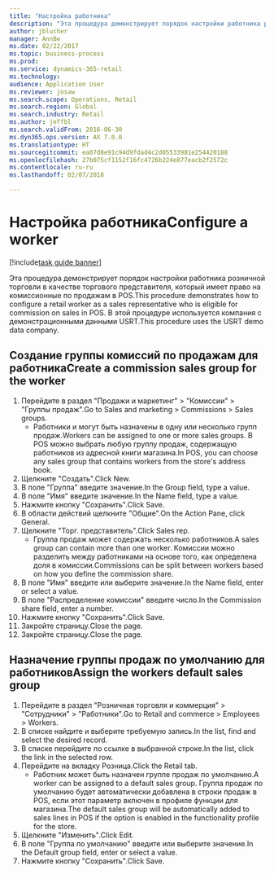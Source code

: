 ```yaml
--- 
title: "Настройка работника"
description: "Эта процедура демонстрирует порядок настройки работника розничной торговли в качестве торгового представителя, который имеет право на комиссионные по продажам в POS."
author: jblucher
manager: AnnBe
ms.date: 02/22/2017
ms.topic: business-process
ms.prod: 
ms.service: dynamics-365-retail
ms.technology: 
audience: Application User
ms.reviewer: josaw
ms.search.scope: Operations, Retail
ms.search.region: Global
ms.search.industry: Retail
ms.author: jeffbl
ms.search.validFrom: 2016-06-30
ms.dyn365.ops.version: AX 7.0.0
ms.translationtype: HT
ms.sourcegitcommit: ea07d8e91c94d9fdad4c2d05533981e254420188
ms.openlocfilehash: 27b075cf1152f16fc4726b224e877eacb2f2572c
ms.contentlocale: ru-ru
ms.lasthandoff: 02/07/2018

---
```

# <a name="configure-a-worker"></a><span data-ttu-id="8aae0-103">Настройка работника</span><span class="sxs-lookup"><span data-stu-id="8aae0-103">Configure a worker</span></span>

[!include[task guide banner](../includes/task-guide-banner.md)]

<span data-ttu-id="8aae0-104">Эта процедура демонстрирует порядок настройки работника розничной торговли в качестве торгового представителя, который имеет право на комиссионные по продажам в POS.</span><span class="sxs-lookup"><span data-stu-id="8aae0-104">This procedure demonstrates how to configure a retail worker as a sales representative who is eligible for commission on sales in POS.</span></span> <span data-ttu-id="8aae0-105">В этой процедуре используется компания с демонстрационными данными USRT.</span><span class="sxs-lookup"><span data-stu-id="8aae0-105">This procedure uses the USRT demo data company.</span></span>


## <a name="create-a-commission-sales-group-for-the-worker"></a><span data-ttu-id="8aae0-106">Создание группы комиссий по продажам для работника</span><span class="sxs-lookup"><span data-stu-id="8aae0-106">Create a commission sales group for the worker</span></span>
1. <span data-ttu-id="8aae0-107">Перейдите в раздел "Продажи и маркетинг" > "Комиссии" > "Группы продаж".</span><span class="sxs-lookup"><span data-stu-id="8aae0-107">Go to Sales and marketing > Commissions > Sales groups.</span></span>
    * <span data-ttu-id="8aae0-108">Работники и могут быть назначены в одну или несколько групп продаж.</span><span class="sxs-lookup"><span data-stu-id="8aae0-108">Workers can be assigned to one or more sales groups.</span></span> <span data-ttu-id="8aae0-109">В POS можно выбрать любую группу продаж, содержащую работников из адресной книги магазина.</span><span class="sxs-lookup"><span data-stu-id="8aae0-109">In POS, you can choose any sales group that contains workers from the store's address book.</span></span>  
2. <span data-ttu-id="8aae0-110">Щелкните "Создать".</span><span class="sxs-lookup"><span data-stu-id="8aae0-110">Click New.</span></span>
3. <span data-ttu-id="8aae0-111">В поле "Группа" введите значение.</span><span class="sxs-lookup"><span data-stu-id="8aae0-111">In the Group field, type a value.</span></span>
4. <span data-ttu-id="8aae0-112">В поле "Имя" введите значение.</span><span class="sxs-lookup"><span data-stu-id="8aae0-112">In the Name field, type a value.</span></span>
5. <span data-ttu-id="8aae0-113">Нажмите кнопку "Сохранить".</span><span class="sxs-lookup"><span data-stu-id="8aae0-113">Click Save.</span></span>
6. <span data-ttu-id="8aae0-114">В области действий щелкните "Общие".</span><span class="sxs-lookup"><span data-stu-id="8aae0-114">On the Action Pane, click General.</span></span>
7. <span data-ttu-id="8aae0-115">Щелкните "Торг. представитель".</span><span class="sxs-lookup"><span data-stu-id="8aae0-115">Click Sales rep.</span></span>
    * <span data-ttu-id="8aae0-116">Группа продаж может содержать несколько работников.</span><span class="sxs-lookup"><span data-stu-id="8aae0-116">A sales group can contain more than one worker.</span></span> <span data-ttu-id="8aae0-117">Комиссии можно разделить между работниками на основе того, как определена доля в комиссии.</span><span class="sxs-lookup"><span data-stu-id="8aae0-117">Commissions can be split between workers based on how you define the commission share.</span></span>  
8. <span data-ttu-id="8aae0-118">В поле "Имя" введите или выберите значение.</span><span class="sxs-lookup"><span data-stu-id="8aae0-118">In the Name field, enter or select a value.</span></span>
9. <span data-ttu-id="8aae0-119">В поле "Распределение комиссии" введите число.</span><span class="sxs-lookup"><span data-stu-id="8aae0-119">In the Commission share field, enter a number.</span></span>
10. <span data-ttu-id="8aae0-120">Нажмите кнопку "Сохранить".</span><span class="sxs-lookup"><span data-stu-id="8aae0-120">Click Save.</span></span>
11. <span data-ttu-id="8aae0-121">Закройте страницу.</span><span class="sxs-lookup"><span data-stu-id="8aae0-121">Close the page.</span></span>
12. <span data-ttu-id="8aae0-122">Закройте страницу.</span><span class="sxs-lookup"><span data-stu-id="8aae0-122">Close the page.</span></span>

## <a name="assign-the-workers-default-sales-group"></a><span data-ttu-id="8aae0-123">Назначение группы продаж по умолчанию для работников</span><span class="sxs-lookup"><span data-stu-id="8aae0-123">Assign the workers default sales group</span></span>
1. <span data-ttu-id="8aae0-124">Перейдите в раздел "Розничная торговля и коммерция" > "Сотрудники" > "Работники".</span><span class="sxs-lookup"><span data-stu-id="8aae0-124">Go to Retail and commerce > Employees > Workers.</span></span>
2. <span data-ttu-id="8aae0-125">В списке найдите и выберите требуемую запись.</span><span class="sxs-lookup"><span data-stu-id="8aae0-125">In the list, find and select the desired record.</span></span>
3. <span data-ttu-id="8aae0-126">В списке перейдите по ссылке в выбранной строке.</span><span class="sxs-lookup"><span data-stu-id="8aae0-126">In the list, click the link in the selected row.</span></span>
4. <span data-ttu-id="8aae0-127">Перейдите на вкладку Розница.</span><span class="sxs-lookup"><span data-stu-id="8aae0-127">Click the Retail tab.</span></span>
    * <span data-ttu-id="8aae0-128">Работник может быть назначен группе продаж по умолчанию.</span><span class="sxs-lookup"><span data-stu-id="8aae0-128">A worker can be assigned to a default sales group.</span></span> <span data-ttu-id="8aae0-129">Группа продаж по умолчанию будет автоматически добавлена в строки продаж в POS, если этот параметр включен в профиле функции для магазина.</span><span class="sxs-lookup"><span data-stu-id="8aae0-129">The default sales group will be automatically added to sales lines in POS if the option is enabled in the functionality profile for the store.</span></span>  
5. <span data-ttu-id="8aae0-130">Щелкните "Изменить".</span><span class="sxs-lookup"><span data-stu-id="8aae0-130">Click Edit.</span></span>
6. <span data-ttu-id="8aae0-131">В поле "Группа по умолчанию" введите или выберите значение.</span><span class="sxs-lookup"><span data-stu-id="8aae0-131">In the Default group field, enter or select a value.</span></span>
7. <span data-ttu-id="8aae0-132">Нажмите кнопку "Сохранить".</span><span class="sxs-lookup"><span data-stu-id="8aae0-132">Click Save.</span></span>


